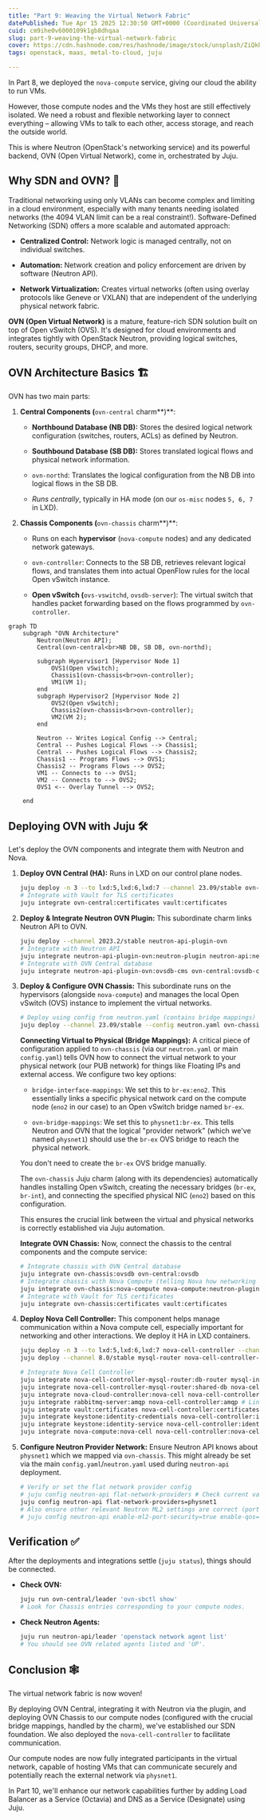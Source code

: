 ```yaml
---
title: "Part 9: Weaving the Virtual Network Fabric"
datePublished: Tue Apr 15 2025 12:30:50 GMT+0000 (Coordinated Universal Time)
cuid: cm9ihe0v6000109k1gb8dhqaa
slug: part-9-weaving-the-virtual-network-fabric
cover: https://cdn.hashnode.com/res/hashnode/image/stock/unsplash/ZiQkhI7417A/upload/3f96beb0aa4d4f5653f411461d7c84b5.jpeg
tags: openstack, maas, metal-to-cloud, juju

---
```


In Part 8, we deployed the `nova-compute` service, giving our cloud the ability to run VMs.

However, those compute nodes and the VMs they host are still effectively isolated. We need a robust and flexible networking layer to connect everything – allowing VMs to talk to each other, access storage, and reach the outside world.

This is where Neutron (OpenStack's networking service) and its powerful backend, OVN (Open Virtual Network), come in, orchestrated by Juju.

## Why SDN and OVN? 🤔

Traditional networking using only VLANs can become complex and limiting in a cloud environment, especially with many tenants needing isolated networks (the 4094 VLAN limit can be a real constraint!). Software-Defined Networking (SDN) offers a more scalable and automated approach:

* **Centralized Control:** Network logic is managed centrally, not on individual switches.
    
* **Automation:** Network creation and policy enforcement are driven by software (Neutron API).
    
* **Network Virtualization:** Creates virtual networks (often using overlay protocols like Geneve or VXLAN) that are independent of the underlying physical network fabric.
    

**OVN (Open Virtual Network)** is a mature, feature-rich SDN solution built on top of Open vSwitch (OVS). It's designed for cloud environments and integrates tightly with OpenStack Neutron, providing logical switches, routers, security groups, DHCP, and more.

## OVN Architecture Basics 🏗️

OVN has two main parts:

1. **Central Components (**`ovn-central` charm\*\*)\*\*:
    
    * **Northbound Database (NB DB):** Stores the desired logical network configuration (switches, routers, ACLs) as defined by Neutron.
        
    * **Southbound Database (SB DB):** Stores translated logical flows and physical network information.
        
    * `ovn-northd`: Translates the logical configuration from the NB DB into logical flows in the SB DB.
        
    * *Runs centrally*, typically in HA mode (on our `os-misc` nodes `5, 6, 7` in LXD).
        
2. **Chassis Components (**`ovn-chassis` charm\*\*)\*\*:
    
    * Runs on each **hypervisor** (`nova-compute` nodes) and any dedicated network gateways.
        
    * `ovn-controller`: Connects to the SB DB, retrieves relevant logical flows, and translates them into actual OpenFlow rules for the local Open vSwitch instance.
        
    * **Open vSwitch (**`ovs-vswitchd`, `ovsdb-server`): The virtual switch that handles packet forwarding based on the flows programmed by `ovn-controller`.
        

```mermaid
graph TD
    subgraph "OVN Architecture"
        Neutron(Neutron API);
        Central(ovn-central<br>NB DB, SB DB, ovn-northd);

        subgraph Hypervisor1 [Hypervisor Node 1]
            OVS1(Open vSwitch);
            Chassis1(ovn-chassis<br>ovn-controller);
            VM1(VM 1);
        end
        subgraph Hypervisor2 [Hypervisor Node 2]
            OVS2(Open vSwitch);
            Chassis2(ovn-chassis<br>ovn-controller);
            VM2(VM 2);
        end

        Neutron -- Writes Logical Config --> Central;
        Central -- Pushes Logical Flows --> Chassis1;
        Central -- Pushes Logical Flows --> Chassis2;
        Chassis1 -- Programs Flows --> OVS1;
        Chassis2 -- Programs Flows --> OVS2;
        VM1 -- Connects to --> OVS1;
        VM2 -- Connects to --> OVS2;
        OVS1 <-- Overlay Tunnel --> OVS2;

    end
```

## Deploying OVN with Juju 🛠️

Let's deploy the OVN components and integrate them with Neutron and Nova.

1. **Deploy OVN Central (HA):** Runs in LXD on our control plane nodes.
    
    ```bash
    juju deploy -n 3 --to lxd:5,lxd:6,lxd:7 --channel 23.09/stable ovn-central
    # Integrate with Vault for TLS certificates
    juju integrate ovn-central:certificates vault:certificates
    ```
    
2. **Deploy & Integrate Neutron OVN Plugin:** This subordinate charm links Neutron API to OVN.
    
    ```bash
    juju deploy --channel 2023.2/stable neutron-api-plugin-ovn
    # Integrate with Neutron API
    juju integrate neutron-api-plugin-ovn:neutron-plugin neutron-api:neutron-plugin-api-subordinate
    # Integrate with OVN Central database
    juju integrate neutron-api-plugin-ovn:ovsdb-cms ovn-central:ovsdb-cms
    ```
    
3. **Deploy & Configure OVN Chassis:** This subordinate runs on the hypervisors (alongside `nova-compute`) and manages the local Open vSwitch (OVS) instance to implement the virtual networks.
    
    ```bash
    # Deploy using config from neutron.yaml (contains bridge mappings)
    juju deploy --channel 23.09/stable --config neutron.yaml ovn-chassis
    ```
    
    **Connecting Virtual to Physical (Bridge Mappings):** A critical piece of configuration applied to `ovn-chassis` (via our `neutron.yaml` or main `config.yaml`) tells OVN how to connect the virtual network to your physical network (our PUB network) for things like Floating IPs and external access. We configure two key options:
    
    * `bridge-interface-mappings`: We set this to `br-ex:eno2`. This essentially links a specific physical network card on the compute node (`eno2` in our case) to an Open vSwitch bridge named `br-ex`.
        
    * `ovn-bridge-mappings`: We set this to `physnet1:br-ex`. This tells Neutron and OVN that the logical "provider network" (which we've named `physnet1`) should use the `br-ex` OVS bridge to reach the physical network.
        
    
    You don't need to create the `br-ex` OVS bridge manually.
    
    The `ovn-chassis` Juju charm (along with its dependencies) automatically handles installing Open vSwitch, creating the necessary bridges (`br-ex`, `br-int`), and connecting the specified physical NIC (`eno2`) based on this configuration.
    
    This ensures the crucial link between the virtual and physical networks is correctly established via Juju automation.
    
    **Integrate OVN Chassis:** Now, connect the chassis to the central components and the compute service:
    
    ```bash
    # Integrate chassis with OVN Central database
    juju integrate ovn-chassis:ovsdb ovn-central:ovsdb
    # Integrate chassis with Nova Compute (telling Nova how networking works)
    juju integrate ovn-chassis:nova-compute nova-compute:neutron-plugin
    # Integrate with Vault for TLS certificates
    juju integrate ovn-chassis:certificates vault:certificates
    ```
    
4. **Deploy Nova Cell Controller:** This component helps manage communication within a Nova compute cell, especially important for networking and other interactions. We deploy it HA in LXD containers.
    
    ```bash
    juju deploy -n 3 --to lxd:5,lxd:6,lxd:7 nova-cell-controller --channel 2023.2/stable
    juju deploy --channel 8.0/stable mysql-router nova-cell-controller-mysql-router
    
    # Integrate Nova Cell Controller
    juju integrate nova-cell-controller-mysql-router:db-router mysql-innodb-cluster:db-router
    juju integrate nova-cell-controller-mysql-router:shared-db nova-cell-controller:shared-db
    juju integrate nova-cloud-controller:nova-cell nova-cell-controller:nova-cell # Link to main controller
    juju integrate rabbitmq-server:amqp nova-cell-controller:amqp # Link to MQ
    juju integrate vault:certificates nova-cell-controller:certificates # Link to Vault
    juju integrate keystone:identity-credentials nova-cell-controller:identity-credentials
    juju integrate keystone:identity-service nova-cell-controller:identity-service
    juju integrate nova-compute:nova-cell nova-cell-controller:nova-cell # Link compute nodes
    ```
    
5. **Configure Neutron Provider Network:** Ensure Neutron API knows about `physnet1` which we mapped via `ovn-chassis`. This might already be set via the main `config.yaml`/`neutron.yaml` used during `neutron-api` deployment.
    
    ```bash
    # Verify or set the flat network provider config
    # juju config neutron-api flat-network-providers # Check current value
    juju config neutron-api flat-network-providers=physnet1
    # Also ensure other relevant Neutron ML2 settings are correct (port security, qos etc)
    # juju config neutron-api enable-ml2-port-security=true enable-qos=true
    ```
    

## Verification ✅

After the deployments and integrations settle (`juju status`), things should be connected.

* **Check OVN:**
    
    ```bash
    juju run ovn-central/leader 'ovn-sbctl show'
    # Look for Chassis entries corresponding to your compute nodes.
    ```
    
* **Check Neutron Agents:**
    
    ```bash
    juju run neutron-api/leader 'openstack network agent list'
    # You should see OVN related agents listed and 'UP'.
    ```
    

## Conclusion 🕸️

The virtual network fabric is now woven!

By deploying OVN Central, integrating it with Neutron via the plugin, and deploying OVN Chassis to our compute nodes (configured with the crucial bridge mappings, handled by the charm), we've established our SDN foundation. We also deployed the `nova-cell-controller` to facilitate communication.

Our compute nodes are now fully integrated participants in the virtual network, capable of hosting VMs that can communicate securely and potentially reach the external network via `physnet1`.

In Part 10, we'll enhance our network capabilities further by adding Load Balancer as a Service (Octavia) and DNS as a Service (Designate) using Juju.